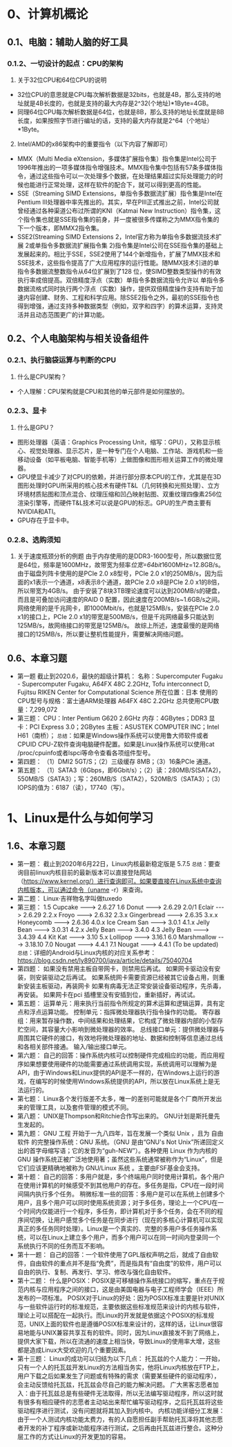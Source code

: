 # 0、计算机概论
## 0.1、电脑：辅助人脑的好工具
### 0.1.2、一切设计的起点：CPU的架构
1. 关于32位CPU和64位CPU的说明
- 32位CPU的意思就是CPU每次解析数据是32bits，也就是4B，那么支持的地址就是4B长度的，也就是支持的最大内存是2^32(个地址)*1Byte=4GB。
- 同理64位CPU每次解析数据是64位，也就是8B，那么支持的地址长度就是8B长度，如果按照字节进行编址的话，支持的最大内存就是2^64（个地址）*1Byte。
2. Intel/AMD的x86架构中的重要指令（以下内容了解即可）
- MMX（Multi Media eXtension，多媒体扩展指令集）指令集是Intel公司于1996年推出的一项多媒体指令增强技术。MMX指令集中包括有57条多媒体指令，通过这些指令可以一次处理多个数据，在处理结果超过实际处理能力的时候也能进行正常处理，这样在软件的配合下，就可以得到更高的性能。
- SSE（Streaming SIMD Extensions，单指令多数据流扩展）指令集是Intel在Pentium III处理器中率先推出的。其实，早在PIII正式推出之前，Intel公司就曾经通过各种渠道公布过所谓的KNI（Katmai New Instruction）指令集，这个指令集也就是SSE指令集的前身，并一度被很多传媒称之为MMX指令集的下一个版本，即MMX2指令集。
- SSE2(Streaming SIMD Extensions 2，Intel官方称为单指令多数据流技术扩展 2或单指令多数据流扩展指令集 2)指令集是Intel公司在SSE指令集的基础上发展起来的。相比于SSE，SSE2使用了144个新增指令，扩展了MMX技术和SSE技术，这些指令提高了广大应用程序的运行性能。随MMX技术引进的单指令多数据流整数指令从64位扩展到了128 位，使SIMD整数类型操作的有效执行率成倍提高。双倍精度浮点（实数）单指令多数据流指令允许以 单指令多数据流格式同时执行两个浮点（实数）操作，提供双倍精度操作支持有助于加速内容创建、财务、工程和科学应用。除SSE2指令之外，最初的SSE指令也得到增强，通过支持多种数据类型（例如，双字和四字）的算术运算，支持灵活并且动态范围更广的计算功能。
## 0.2、个人电脑架构与相关设备组件
### 0.2.1、执行脑袋运算与判断的CPU
1. 什么是CPU架构？
- 个人理解：CPU架构就是CPU和其他的单元部件是如何摆放的。

### 0.2.3、显卡
1. 什么是GPU？
- 图形处理器（英语：Graphics Processing Unit，缩写：GPU），又称显示核心、视觉处理器、显示芯片，是一种专门在个人电脑、工作站、游戏机和一些移动设备（如平板电脑、智能手机等）上做图像和图形相关运算工作的微处理器。
- GPU使显卡减少了对CPU的依赖，并进行部分原本CPU的工作，尤其是在3D图形处理时GPU所采用的核心技术有硬件T&L（几何转换和光照处理）、立方环境材质贴图和顶点混合、纹理压缩和凹凸映射贴图、双重纹理四像素256位渲染引擎等，而硬件T&L技术可以说是GPU的标志。GPU的生产商主要有NVIDIA和ATI。
- GPU存在于显卡中。

### 0.2.8、选购须知
1. 关于速度瓶颈分析的例题
由于内存使用的是DDR3-1600型号，所以数据位宽是64位，频率是1600MHz，故带宽为频率*位宽=64bit*1600MHz=12.8GB/s。
由于磁盘列阵卡使用的是PCIe 2.0 x8型号，PCIe 2.0 x1的250MB/s，因为后面的x1表示一个通道，x8表示8个通道，故PCle 2.0 x8是PCIe 2.0 x1的8倍，所以带宽为4GB/s。
由于安装了8块3TB理论速度可以达到200MB/s的硬盘，而且是可叠加访问速度的RAID 0 配置，因此速度在200MB/s~1.6GB/s之间。
网络使用的是千兆网卡，即1000Mbit/s，也就是125MB/s，安装在PCIe 2.0 x1的接口上，PCIe 2.0 x1的带宽是500MB/s，但是千兆网络最多只能达到125MB/s，故网络接口的带宽是125MB/s。
故综上所述，速度最慢的是网络接口的125MB/s，所以要让整机性能提升，需要解决网络问题。

## 0.6、本章习题
- 第一题
截止到2020.6，最快的超级计算机：
名称：Supercomputer Fugaku - Supercomputer Fugaku, A64FX 48C 2.2GHz, Tofu interconnect D, Fujitsu RIKEN Center for Computational Science
所在位置：日本
使用的CPU型号与规格：富士通ARM处理器 A64FX 48C 2.2GHz
总共使用CPU数量：7,299,072
- 第三题：
CPU：Inter Pentium G620  2.6GHz
内存：4GBytes；DDR3
显卡：PCI Express 3.0；2GBytes
主板：ASUSTEK COMPUTER INC；Intel H61（南桥）；
```总结```：如果是Windows操作系统可以使用鲁大师软件或者CPUID CPU-Z软件查询电脑硬件配置。如果是Linux操作系统可以使用cat /proc/cpuinfo或者lspci等命令查看各项组件型号。
- 第四题：
（1）DMI2 5GT/S；（2）三级缓存 8MB；（3）16条PCIe 通道。
- 第五题：
（1）SATA3（6Gbps，即6Gbit/s）；（2）读：280MB/S(SATA2)，550MB/S（SATA3）；写：260MB/S（SATA2），520MB/S（SATA3）；（3）IOPS的值为：6187（读），17740（写）。

# 1、Linux是什么与如何学习
## 1.6、本章习题
- 第一题：
截止到2020年6月22日，Linux内核最新稳定版是	5.7.5
```总结```：要查询目前linux内核目前的最新版本可以直接登陆网站（https://www.kernel.org/）进行查询即可。如果要直接在Linux系统中查询内核版本，可以通过命令（uname -r）来查询。
- 第二题：
Linux·吉祥物名字叫做tuxedo
- 第三题：
1.5   Cupcake ---> 2.6.27
1.6   Donut ---> 2.6.29
2.0/1 Eclair ---> 2.6.29
2.2.x Froyo ---> 2.6.32
2.3.x Gingerbread ---> 2.6.35
3.x.x Honeycomb ---> 2.6.36
4.0.x Ice Cream San ---> 3.0.1
4.1.x Jelly Bean ---> 3.0.31
4.2.x Jelly Bean ---> 3.4.0
4.3   Jelly Bean ---> 3.4.39
4.4   Kit Kat ---> 3.10
5.x   Lollipop ---> 3.16.1
6.0   Marshmallow ---> 3.18.10
7.0   Nougat ---> 4.4.1
7.1   Nougat ---> 4.4.1 (To be updated)
```总结```：详细的Android与Linux内核的对应关系参考：https://blog.csdn.net/ly890700/java/article/details/75040704
- 第四题：
如果没有禁用主板自带网卡，则禁用后再试。
如果网卡驱动没有安装，则安装驱动之后再试。
如果系统网卡需要资源已经被其它设备占用，则重新安装主板驱动，再装网卡
如果有病毒无法正常安装设备驱动程序，先杀毒，再安装。
如果网卡在pci 插槽里没有安插到位，重新插好，再试试。
- 第五题：
运算单元：用来执行当前指令所规定的算术运算和逻辑运算，具有定点和浮点运算功能。
控制单元：指挥微处理器执行指令操作的功能。
寄存器组：用来暂存操作数，中间结果和处理结果，它构成了微处理器内部的小型存贮空间，其容量大小影响到微处理器的效率。
总线接口单元：提供微处理器与周围其它硬件的接口，有效地将微处理器的地址、数据和控制等信息通过总线和各相关部件接通。
输入/输出接口单元。
- 第六题：
自己的回答：操作系统内核可以控制硬件完成相应的功能，而应用程序如果想要使用硬件的功能需要通过系统调用实现，系统调用可以理解为是API，由于Windows和Linux提供的API是不一样的，在Windows上运行的游戏，在编写的时候使用Windows系统提供的API，所以放在Linux系统上是无法运行的。
- 第七题：
Linux各个发行版差不太多，唯一的差别可能就是各个厂商所开发出来的管理工具，以及套件管理的模式不同。
- 第八题：
UNIX是Thompson和Ritchie合作写出来的。
GNU计划是斯托曼先生发起的。
- 第九题：
GNU 工程 开始于一九八四年，旨在发展一个类似 Unix ，且为 自由软件 的完整操作系统：GNU 系统。（GNU 是由“GNU's Not Unix”所递回定义出的首字母缩写语；它的发音为“guh-NEW”）。各种使用 Linux 作为内核的 GNU 操作系统正被广泛地使用著；虽然这些系统通常被称作为“Linux”，但是它们应该更精确地被称为 GNU/Linux 系统 。主要由FSF基金会支持。
- 第十题：
自己的回答：多用户就是，多个终端用户同时使用计算机，各个用户在使用计算机的时候感受不到其他用户的存在。多任务是指，CPU在一段时间间隔内执行多个任务。
稍微标准一些的回答：多用户是可以在系统上创建多个用户，且多个用户可以同时使用系统资源；对于多任务，理论上一个CPU在一个时间内仅能进行一个程序，多任务，即计算机对于多个任务，会在不同的程序间切换，让用户感觉多个任务是在同步进行（现在的多核心计算机可以实现真正的多任务同时处理）。Linux是一个真实的、完整的多用户多任务操作系统，可以在Linux上建立多个用户，而多个用户可以在同一时间内登录同一个系统执行不同的任务而互不影响。
- 第十一题：
自己的回答：一个软件使用了GPL版权声明之后，就成了自由软件，自由软件的重点并不是指“免费”，而是指具有“自由度”的软件，用户可以自由的执行、复制、再发行、学习、修改与强化自由软件。
- 第十二题：
什么是POSIX：POSIX是可移植操作系统接口的缩写，重点在于规范内核与应用程序之间的接口，这是由美国电器与电子工程师学会（IEEE）所发布的一项标准。
POSIX对于Linux的好处：因为POSIX标准主要是针对UNIX与一些软件运行时的标准规范，主要依据这些标准规范来设计的内核与软件，理论上可以搭配在一起执行。而Linux的开发就是依据这个POSIX的标准规范，UNIX上面的软件也是遵循POSIX标准来设计的，这样的话，让Linux很容易地能与UNIX兼容共享互有的软件。同时，因为Linux直接发不到了网络上，提供大家下载，所以在流通的速度上相当快，导致Linux的使用率大增，这些都是造成Linux大受欢迎的几个重要因素。
- 第十三题：
Linux的成功可以归结为以下几点：
托瓦兹的个人能力：一开始，只有一个人的托瓦兹开发Linux的方法相当务实，他将Linux内核放在FTP上，用户下载之后如果发生了问题或有特殊的需求（需要某些硬件的驱动程序），会主动反馈给托瓦兹，托瓦兹会尽自己的能力解决问题。
广大黑客志愿者加入：由于托瓦兹总是有些硬件无法取得，所以无法编写驱动程序，所以这时就有很多有相应硬件的志愿者主动站出来帮忙编写驱动程序，之后托瓦兹将这些驱动程序进行测试，没有问题就将其加入到内核中。
内核功能详细分工发展：由于一个人测试内核功能太费力，有的人自愿担任副手帮助托瓦泽将其他志愿者开发的补丁程序或新功能程序进行测试，之后再由托瓦兹进行整合。这种分层工作的方式让Linux的开发更加的容易。